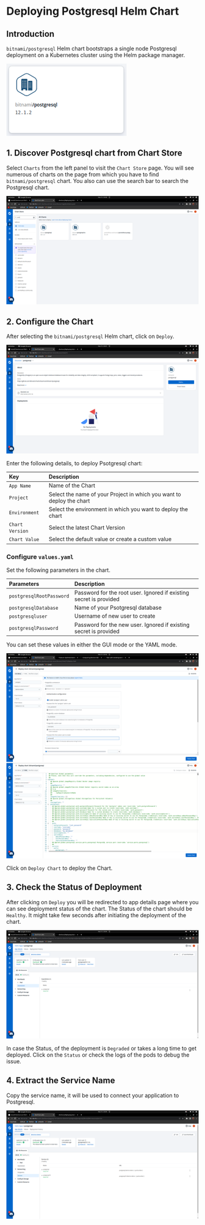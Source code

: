 # Deploying Postgresql Helm Chart

## Introduction

`bitnami/postgresql` Helm chart bootstraps a single node Postgresql deployment on a Kubernetes cluster using the Helm package manager.

![](../../../images/deploy-chart/examples/postgres/postgresql.png)

## 1. Discover Postgresql chart from Chart Store

Select `Charts` from the left panel to visit the `Chart Store` page. You will see numerous of charts on the page from which you have to find `bitnami/postgresql` chart. You also can use the search bar to search the Postgresql chart.

![](../../../images/deploy-chart/examples/postgres/postgresql-search.png)

## 2. Configure the Chart

After selecting the `bitnami/postgresql` Helm chart, click on `Deploy`.

![](../../../images/deploy-chart/examples/postgres/postgresql-deploy.png)

Enter the following details, to deploy Psotgresql chart:

| Key | Description |
| :--- | :--- |
| `App Name` | Name of the Chart |
| `Project` | Select the name of your Project in which you want to deploy the chart |
| `Environment` | Select the environment in which you want to deploy the chart |
| `Chart Version` | Select the latest Chart Version |
| `Chart Value` | Select the default value or create a custom value |

### Configure `values.yaml`

Set the following parameters in the chart.

| Parameters | Description |
| :--- | :--- |
| `postgresqlRootPassword` | Password for the root user. Ignored if existing secret is provided |
| `postgresqlDatabase` | Name of your Psotgresql database |
| `postgresqluser` | Username of new user to create |
| `postgresqlPassword` | Password for the new user. Ignored if existing secret is provided |


You can set these values in either the GUI mode or the YAML mode.

![](../../../images/deploy-chart/examples/postgres/postgres-gui.png)
![](../../../images/deploy-chart/examples/postgres/postgres-yaml.png)


Click on `Deploy Chart` to deploy the Chart.

## 3. Check the Status of Deployment

After clicking on `Deploy` you will be redirected to app details page where you can see deployment status of the chart. The Status of the chart should be `Healthy`. It might take few seconds after initiating the deployment of the chart.

![](../../../images/deploy-chart/examples/postgres/postgresql-status.png)

In case the Status, of the deployment is `Degraded` or takes a long time to get deployed.
Click on the `Status` or check the logs of the pods to debug the issue.

## 4. Extract the Service Name

Copy the service name, it will be used to connect your application to Postgresql.

![](../../../images/deploy-chart/examples/postgres/postgresql-service.png)

